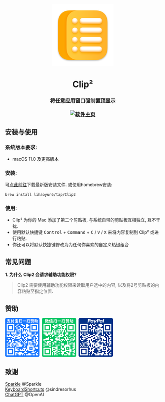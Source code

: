 # 
<p align="center">
<img src="./Clip2/Assets.xcassets/AppIcon.appiconset/icon_512x512.png" width="200" height="200" />
<h1 align="center">Clip²</h1>
<h3 align="center">将任意应用窗口强制置顶显示<br><br>
<a href="https://lihaoyun6.github.io/Clip2/"><img src="https://img.shields.io/badge/软件主页-blue" height="24" alt="软件主页"/></a></h3> 
</p>

## 安装与使用
### 系统版本要求:
- macOS 11.0 及更高版本  

### 安装:
可[点此前往](../../releases/latest)下载最新版安装文件. 或使用homebrew安装:  

```bash
brew install lihaoyun6/tap/Clip2
```

### 使用:
- Clip² 为你的 Mac 添加了第二个剪贴板, 与系统自带的剪贴板互相独立, 互不干扰.  
- 使用默认快捷键 <kbd>Control</kbd> + <kbd>Command</kbd> + <kbd>C</kbd> / <kbd>V</kbd> / <kbd>X</kbd> 来将内容复制到 Clip² 或进行粘贴. 
- 你还可以将默认快捷键修改为为任何你喜欢的自定义热键组合

## 常见问题
**1. 为什么 Clip2 会请求辅助功能权限?**  
> Clip2 需要使用辅助功能权限来读取用户选中的内容, 以及将2号剪贴板的内容粘贴至指定位置.    

## 赞助
<img src="./img/donate.png" width="350"/>

## 致谢
[Sparkle](https://github.com/sparkle-project/Sparkle) @Sparkle  
[KeyboardShortcuts](https://github.com/sindresorhus/KeyboardShortcuts) @sindresorhus  
[ChatGPT](https://chat.openai.com) @OpenAI  
